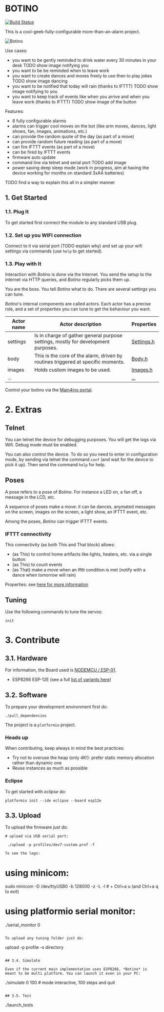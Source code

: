 # BOTINO

[![Build Status](https://jenkins.martinenhome.com/buildStatus/icon?job=botino-arduino/master)](https://jenkins.martinenhome.com/job/botino-arduino/job/master/)

This is a cool-geek-fully-configurable more-than-an-alarm project. 

![Botino](misc/images/botino-v0.jpg)

Use cases: 
- you want to be gently reminded to drink water every 30 minutes in your desk TODO show image notifying you
- you want to be be reminded when to leave work
- you want to create dances and moves freely to use then to play jokes TODO show image dancing
- you want to be notified that today will rain (thanks to IFTTT) TODO show image notifying to you
- you want to keep track of events like when you arrive and when you leave work (thanks to IFTTT) TODO show image of the button

Features:
- 8 fully configurable alarms
- alarms can trigger cool moves on the bot (like arm moves, dances, light shows, fan, images, animations, etc.)
- can provide the random quote of the day (as part of a move)
- can provide random future reading (as part of a move)
- can fire IFTTT events (as part of a move)
- can be fired by IFTTT events
- firmware auto update
- command line via telnet and serial port TODO add image
- power saving deep sleep mode (work in progress, aim at having the device working for months on standard 3xAA batteries)

TODO find a way to explain this all in a simpler manner

## 1. Get Started

### 1.1. Plug It

To get started first connect the module to any standard USB plug.

### 1.2. Set up you WIFI connection

Connect to it via serial port (TODO explain why) and set up your wifi settings via commands (use `help` to get started).

### 1.3. Play with It

Interaction with *Botino* is done via the Internet. You send the setup to the internet via HTTP queries, and *Botino* regularly picks them up. 

You are the boss. You tell *Botino* what to do. There are several settings you can tune. 

*Botino*'s internal components are called actors. Each actor has a precise role, and a set of properties
you can tune to get the behaviour you want.


| Actor name    | Actor description                                                                    | Properties                         |
| ------------- | ------------------------------------------------------------------------------------ | ---------------------------------- |
| settings      | Is in charge of gather general purpose settings, mostly for development purposes.    | [Settings.h](src/actors/Settings.h)|
| body          | This is the core of the alarm, driven by routines triggered at specific moments.     | [Body.h](src/actors/Body.h)        |
| images        | Holds custom images to be used.                                                      | [Images.h](src/actors/Images.h)    |
| ...           |                                                                                      | [...](src/actors/)                 |

Control your botino via the [Main4ino portal](http://martinenhome.com:6780).

# 2. Extras

## Telnet

You can telnet the device for debugging purposes. You will get the logs via Wifi. Debug mode must be enabled.

You can also control the device. To do so you need to enter in configuration mode, by sending via telnet the command `conf` (and wait
for the device to pick it up). Then send the command `help` for help.

## Poses

A pose refers to a pose of *Botino*. For instance a LED on, a fan off, a message in the LCD, etc.

A sequence of poses make a move: it can be dances, anymated messages on the screen, images on the screen, a light show, 
an IFTTT event, etc.

Among the poses, *Botino* can trigger IFTTT events. 

### IFTTT connectivity

This connectivity (as both This and That block) allows:
- (as This) to control home artifacts like lights, heaters, etc. via a single button
- (as This) to count events
- (as That) make a move when an Ifttt condition is met (notify with a dance when tomorrow will rain)


Properties: see [here for more information](src/actors/Body.h)

## Tuning

Use the following commands to tune the servos: 

```
init
```

# 3. Contribute

## 3.1. Hardware

For information, the Board used is [NODEMCU / ESP-01](http://www.esp8266.com/wiki/doku.php?id=esp8266-module-family).

- ESP8266 ESP-12E (see a full [list of variants here](https://www.esp8266.com/wiki/doku.php?id=esp8266-module-family))


## 3.2. Software

To prepare your development environment first do:

```
./pull_dependencies
```

The project is a `platformio` project.

### Heads up

When contributing, keep always in mind the best practices: 

- Try not to overuse the heap (only 4K!): prefer static memory allocation rather than dynamic one
- Reuse instances as much as possible

### Eclipse

To get started with _eclipse_ do:
```
platformio init --ide eclipse --board esp12e
```

## 3.3. Upload

To upload the firmware just do: 

```
# upload via USB serial port:

 ./upload -p profiles/dev7-custom.prof -f

To see the logs:
```
# using minicom:
 sudo minicom -D /dev/ttyUSB0 -b 128000 -z -L -l # + Ctrl+a u  (and Ctrl+a q to exit)

# using platformio serial monitor:
 ./serial_monitor 0

```

To upload any tuning folder just do: 

```
upload -p profile -s directory
```

## 3.4. Simulate

Even if the current main implementation uses ESP8266, *Botino* is meant to be multi platform. You can launch it even in your PC:

```
./simulate 0 100 # mode interactive, 100 steps and quit
```

## 3.5. Test

```
./launch_tests
```
